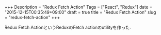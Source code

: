 +++
Description = "Redux Fetch Action"
Tags = ["React", "Redux"]
date = "2015-12-15T00:35:49+09:00"
draft = true
title = "Redux Fetch Action"
slug = "redux-fetch-action"
+++

Redux Fetch ActionというReduxのFetch actionのutilityを作った.

<!--more-->
